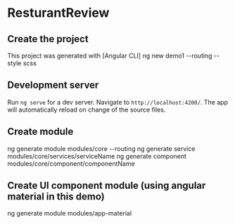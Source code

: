 # ResturantReview

## Create the project
This project was generated with [Angular CLI]
ng new demo1 --routing --style scss

## Development server

Run `ng serve` for a dev server. 
Navigate to `http://localhost:4200/`. The app will automatically reload on change of the source files.

## Create module

ng generate module modules/core --routing
ng generate service modules/core/services/serviceName
ng generate component modules/core/component/componentName

## Create UI component module (using angular material in this demo)

ng generate module modules/app-material



